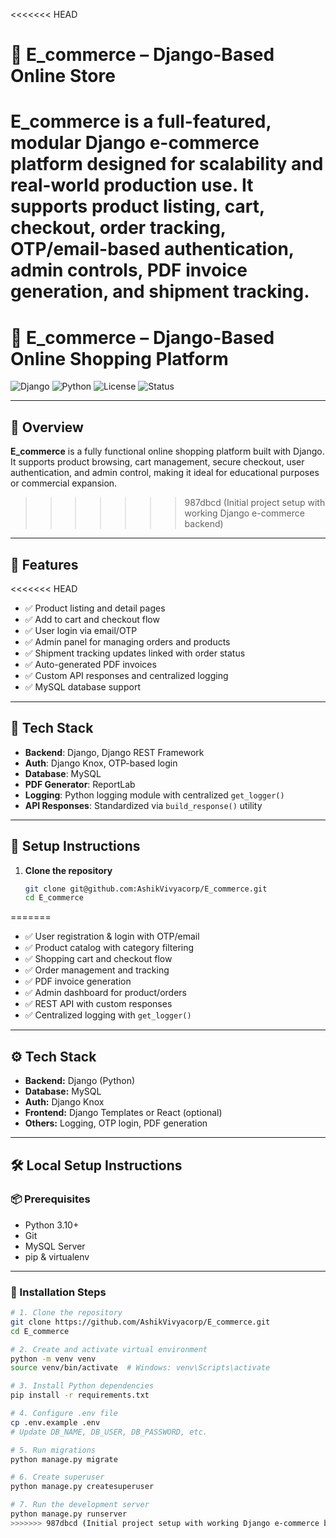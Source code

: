 <<<<<<< HEAD
# 🛒 E_commerce – Django-Based Online Store

**E_commerce** is a full-featured, modular Django e-commerce platform designed for scalability and real-world production use. It supports product listing, cart, checkout, order tracking, OTP/email-based authentication, admin controls, PDF invoice generation, and shipment tracking.
=======
# 🛒 E_commerce – Django-Based Online Shopping Platform

![Django](https://img.shields.io/badge/Django-4.x-green)
![Python](https://img.shields.io/badge/Python-3.10+-blue)
![License](https://img.shields.io/badge/License-MIT-lightgrey)
![Status](https://img.shields.io/badge/Status-Active-brightgreen)

---

## 📖 Overview

**E_commerce** is a fully functional online shopping platform built with Django. It supports product browsing, cart management, secure checkout, user authentication, and admin control, making it ideal for educational purposes or commercial expansion.
>>>>>>> 987dbcd (Initial project setup with working Django e-commerce backend)

---

## 🚀 Features

<<<<<<< HEAD
- ✅ Product listing and detail pages
- ✅ Add to cart and checkout flow
- ✅ User login via email/OTP
- ✅ Admin panel for managing orders and products
- ✅ Shipment tracking updates linked with order status
- ✅ Auto-generated PDF invoices
- ✅ Custom API responses and centralized logging
- ✅ MySQL database support

---

## 🧱 Tech Stack

- **Backend**: Django, Django REST Framework
- **Auth**: Django Knox, OTP-based login
- **Database**: MySQL
- **PDF Generator**: ReportLab
- **Logging**: Python logging module with centralized `get_logger()`
- **API Responses**: Standardized via `build_response()` utility

---

## 🔧 Setup Instructions

1. **Clone the repository**
   ```bash
   git clone git@github.com:AshikVivyacorp/E_commerce.git
   cd E_commerce
=======
- ✅ User registration & login with OTP/email
- ✅ Product catalog with category filtering
- ✅ Shopping cart and checkout flow
- ✅ Order management and tracking
- ✅ PDF invoice generation
- ✅ Admin dashboard for product/orders
- ✅ REST API with custom responses
- ✅ Centralized logging with `get_logger()`

---

## ⚙️ Tech Stack

- **Backend:** Django (Python)
- **Database:** MySQL
- **Auth:** Django Knox
- **Frontend:** Django Templates or React (optional)
- **Others:** Logging, OTP login, PDF generation

---

## 🛠️ Local Setup Instructions

### 📦 Prerequisites

- Python 3.10+
- Git
- MySQL Server
- pip & virtualenv

---

### 🔧 Installation Steps

```bash
# 1. Clone the repository
git clone https://github.com/AshikVivyacorp/E_commerce.git
cd E_commerce

# 2. Create and activate virtual environment
python -m venv venv
source venv/bin/activate  # Windows: venv\Scripts\activate

# 3. Install Python dependencies
pip install -r requirements.txt

# 4. Configure .env file
cp .env.example .env
# Update DB_NAME, DB_USER, DB_PASSWORD, etc.

# 5. Run migrations
python manage.py migrate

# 6. Create superuser
python manage.py createsuperuser

# 7. Run the development server
python manage.py runserver
>>>>>>> 987dbcd (Initial project setup with working Django e-commerce backend)
